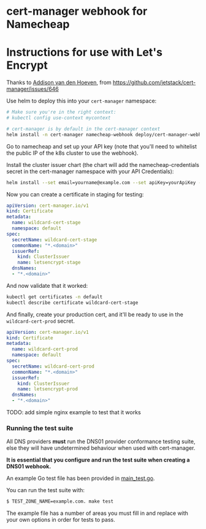 # cert-manager webhook for Namecheap

# Instructions for use with Let's Encrypt

Thanks to [Addison van den Hoeven](https://github.com/Addyvan), from https://github.com/jetstack/cert-manager/issues/646

Use helm to deploy this into your `cert-manager` namespace:

``` sh
# Make sure you're in the right context:
# kubectl config use-context mycontext

# cert-manager is by default in the cert-manager context
helm install -n cert-manager namecheap-webhook deploy/cert-manager-webhook-namecheap/
```

Go to namecheap and set up your API key (note that you'll need to whitelist the
public IP of the k8s cluster to use the webhook).

Install the cluster issuer chart (the chart will add the namecheap-credentials secret in the
cert-manager namespace with your API Credentials):

``` sh
helm install --set email=yourname@example.com --set apiKey=yourApiKey --set apiUser=yourApiUser -n cert-manager letsencrypt-namecheap-issuer deploy/letsencrypt-namecheap-issuer/
```

Now you can create a certificate in staging for testing:

``` yaml
apiVersion: cert-manager.io/v1
kind: Certificate
metadata:
  name: wildcard-cert-stage
  namespace: default
spec:
  secretName: wildcard-cert-stage
  commonName: "*.<domain>"
  issuerRef:
    kind: ClusterIssuer
    name: letsencrypt-stage
  dnsNames:
  - "*.<domain>"
```

And now validate that it worked:

``` sh
kubectl get certificates -n default
kubectl describe certificate wildcard-cert-stage
```

And finally, create your production cert, and it'll be ready to use in the
`wildcard-cert-prod` secret.

``` yaml
apiVersion: cert-manager.io/v1
kind: Certificate
metadata:
  name: wildcard-cert-prod
  namespace: default
spec:
  secretName: wildcard-cert-prod
  commonName: "*.<domain>"
  issuerRef:
    kind: ClusterIssuer
    name: letsencrypt-prod
  dnsNames:
  - "*.<domain>"
```

TODO: add simple nginx example to test that it works

### Running the test suite

All DNS providers **must** run the DNS01 provider conformance testing suite,
else they will have undetermined behaviour when used with cert-manager.

**It is essential that you configure and run the test suite when creating a
DNS01 webhook.**

An example Go test file has been provided in [main_test.go](https://github.com/jetstack/cert-manager-webhook-example/blob/master/main_test.go).

You can run the test suite with:

```bash
$ TEST_ZONE_NAME=example.com. make test
```

The example file has a number of areas you must fill in and replace with your
own options in order for tests to pass.
